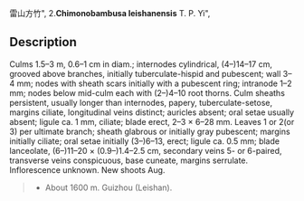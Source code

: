 雷山方竹",
2.**Chimonobambusa leishanensis** T. P. Yi",

## Description
Culms 1.5–3 m, 0.6–1 cm in diam.; internodes cylindrical, (4–)14–17 cm, grooved above branches, initially tuberculate-hispid and pubescent; wall 3–4 mm; nodes with sheath scars initially with a pubescent ring; intranode 1–2 mm; nodes below mid-culm each with (2–)4–10 root thorns. Culm sheaths persistent, usually longer than internodes, papery, tuberculate-setose, margins ciliate, longitudinal veins distinct; auricles absent; oral setae usually absent; ligule ca. 1 mm, ciliate; blade erect, 2–3 × 6–28 mm. Leaves 1 or 2(or 3) per ultimate branch; sheath glabrous or initially gray pubescent; margins initially ciliate; oral setae initially (3–)6–13, erect; ligule ca. 0.5 mm; blade lanceolate, (6–)11–20 × (0.9–)1.4–2.5 cm, secondary veins 5- or 6-paired, transverse veins conspicuous, base cuneate, margins serrulate. Inflorescence unknown. New shoots Aug.

> * About 1600 m. Guizhou (Leishan).
